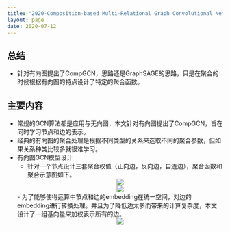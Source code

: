 ```yaml
---
title: "2020-Composition-based Multi-Relational Graph Convolutional Networks"
layout: page
date: 2020-07-12
---
```


## 总结

- 针对有向图提出了CompGCN，思路还是GraphSAGE的思路，只是在聚合的时候根据有向图的特点设计了特定的聚合函数。

 
## 主要内容

- 常规的GCN算法都是应用与无向图，本文针对有向图提出了CompGCN，旨在同时学习节点和边的表示。
- 经典的有向图的聚合处理是根据不同类型的关系来选取不同的聚合参数，但如果关系种类比较多就很难学习。
- 有向图GCN模型设计
    - 针对一个节点设计三套聚合权值（正向边，反向边，自连边），聚合函数和聚合示意图如下。
    <div style="text-align: center"><img src="/wiki/attach/images/CompGCN-02.png" style="max-width:300px"></div>
    <div style="text-align: center"><img src="/wiki/attach/images/CompGCN-01.png" style="max-width:600px"></div>
    - 为了能够使得运算中节点和边的embedding在统一空间，对边的embedding进行转换处理。并且为了降低边太多而带来的计算复杂度，本文设计了一组基向量来加权表示所有的边。
    <div style="text-align: center"><img src="/wiki/attach/images/CompGCN-03.png" style="max-width:200px"></div>